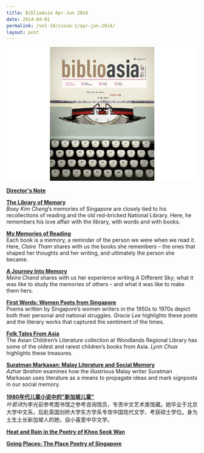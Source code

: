 ```yaml
---
title: BiblioAsia Apr-Jun 2014
date: 2014-04-01
permalink: /vol-10/issue-1/apr-jun-2014/
layout: post
---
```

<img src="/images/vol-10-issue-1/background/cover_4.jpg">

[<b>Director's Note</b>](/vol-10/issue-1/apr-jun-2014/director-note)

[<b>The Library of Memory </b>](/vol-10/issue-1/apr-jun-2014/library-memory)<br><i>Boey Kim Cheng</i>’s memories of Singapore are closely tied to his recollections of reading and the old red-bricked National Library. Here, he remembers his love affair with the library, with words and with books.

[<b>My Memories of Reading</b>](/vol-10/issue-1/apr-jun-2014/reading-memory)<br>Each book is a memory, a reminder of the person we were when we read it. Here, <i>Claire Tham</i> shares with us the books she remembers – the ones that shaped her thoughts and her writing, and ultimately the person she became.

[<b>A Journey Into Memory</b>](/vol-10/issue-1/apr-jun-2014/journey-memory)<br><i>Meira Chand</i> shares with us her experience writing A Different Sky; what it was like to study the memories of others – and what it was like to make them hers.

[<b>First Words:   Women Poets from  Singapore </b>](/vol-10/issue-1/apr-jun-2014/first-women-poets)<br>Poems written by Singapore’s women writers in the 1950s to 1970s depict both their personal and national struggles. <i>Gracie Lee</i> highlights these poets and the literary works that captured the sentiment of the times.

[<b>Folk Tales From Asia</b>](/vol-10/issue-1/apr-jun-2014/folk-tales)<br>The Asian Children’s Literature collection at Woodlands Regional Library has some of the oldest and rarest children’s books from Asia. <i>Lynn Chua</i> highlights these treasures.

[<b>Suratman Markasan: Malay Literature and Social Memory</b>](/vol-10/issue-1/apr-jun-2014/suratman)<br><i>Azhar Ibrahim</i> examines how the illustrious Malay writer Suratman Markasan uses literature as a means to propagate ideas and mark signposts in our social memory. 

[<b>1980年代儿童小说中的"新加坡儿童"</b>](/vol-10/issue-1/apr-jun-2014/sg-children)<br> <i>叶若诗</i>为李光前参考图书馆之参考咨询馆员，专责中文艺术类馆藏。她毕业于北京大学中文系，后赴英国剑桥大学东方学系专攻中国现代文学，考获硕士学位。身为土生土长新加坡人的她，自小喜爱中华文学。

[<b>Heat and Rain in the Poetry of Khoo Seok Wan</b>](/vol-10/issue-1/apr-jun-2014/heat-and-rain)<br>

[<b>Going Places: The Place Poetry of Singapore</b>](/vol-10/issue-1/apr-jun-2014/going-places)<br>